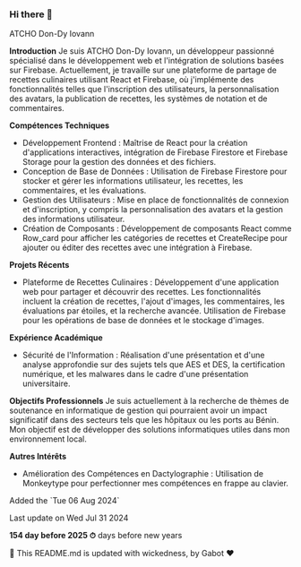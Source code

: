 ### Hi there 👋

ATCHO Don-Dy Iovann

**Introduction**
Je suis ATCHO Don-Dy Iovann, un développeur passionné spécialisé dans le développement web et l'intégration de solutions basées sur Firebase. Actuellement, je travaille sur une plateforme de partage de recettes culinaires utilisant React et Firebase, où j'implémente des fonctionnalités telles que l'inscription des utilisateurs, la personnalisation des avatars, la publication de recettes, les systèmes de notation et de commentaires.

**Compétences Techniques**
- Développement Frontend : Maîtrise de React pour la création d'applications interactives, intégration de Firebase Firestore et Firebase Storage pour la gestion des données et des fichiers.
- Conception de Base de Données : Utilisation de Firebase Firestore pour stocker et gérer les informations utilisateur, les recettes, les commentaires, et les évaluations.
- Gestion des Utilisateurs : Mise en place de fonctionnalités de connexion et d'inscription, y compris la personnalisation des avatars et la gestion des informations utilisateur.
- Création de Composants : Développement de composants React comme Row_card pour afficher les catégories de recettes et CreateRecipe pour ajouter ou éditer des recettes avec une intégration à Firebase.

**Projets Récents**
- Plateforme de Recettes Culinaires : Développement d'une application web pour partager et découvrir des recettes. Les fonctionnalités incluent la création de recettes, l'ajout d'images, les commentaires, les évaluations par étoiles, et la recherche avancée. Utilisation de Firebase pour les opérations de base de données et le stockage d'images.

**Expérience Académique**
- Sécurité de l'Information : Réalisation d'une présentation et d'une analyse approfondie sur des sujets tels que AES et DES, la certification numérique, et les malwares dans le cadre d'une présentation universitaire.

**Objectifs Professionnels**
Je suis actuellement à la recherche de thèmes de soutenance en informatique de gestion qui pourraient avoir un impact significatif dans des secteurs tels que les hôpitaux ou les ports au Bénin. Mon objectif est de développer des solutions informatiques utiles dans mon environnement local.

**Autres Intérêts**
- Amélioration des Compétences en Dactylographie : Utilisation de Monkeytype pour perfectionner mes compétences en frappe au clavier.

Added the \`Tue 06 Aug 2024\`

Last update on Wed Jul 31 2024

**154 day before 2025 ⏱** days before new years

🤖 This README.md is updated with wickedness, by Gabot ❤️
